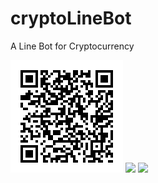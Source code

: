 # cryptoLineBot
A Line Bot for Cryptocurrency

![Line QR code](fJ7oSG33xP.png)
<img src = "https://qr-official.line.me/M/fJ7oSG33xP.png">
<img src="https://qr-official.line.me/M/fJ7oSG33xP.png" width="350"/>

